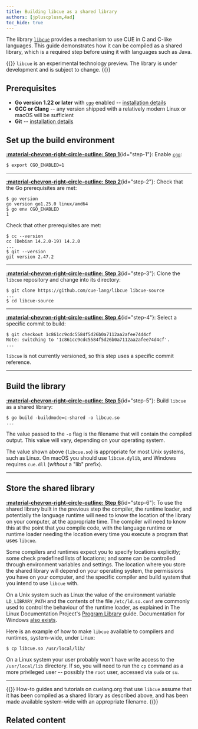 ```yaml
---
title: Building libcue as a shared library
authors: [jpluscplusm,4ad]
toc_hide: true
---
```


The library [`libcue`](https://github.com/cue-lang/libcue) provides a mechanism
to use CUE in C and C-like languages. This guide demonstrates how it can be
compiled as a shared library, which is a required step before using it with
languages such as Java.

{{<info>}}
`libcue` is an experimental technology preview.
The library is under development and is subject to change.
{{</info>}}

<!--more-->

## Prerequisites

- **Go version 1.22 or later** with [`cgo`](https://pkg.go.dev/cmd/cgo) enabled
  -- [installation details](https://go.dev/doc/install)
- **GCC or Clang** -- any version shipped with a relatively modern Linux or macOS will be sufficient
- **Git** -- [installation details](https://git-scm.com/downloads)

## Set up the build environment

[**:material-chevron-right-circle-outline: Step 1**](#step-1){id="step-1"}: Enable [`cgo`](https://pkg.go.dev/cmd/cgo):

```` { .text title="TERMINAL" data-copy="export CGO_ENABLED=1" }
$ export CGO_ENABLED=1
````

---


[**:material-chevron-right-circle-outline: Step 2**](#step-2){id="step-2"}: Check that the Go prerequisites are met:

```` { .text title="TERMINAL" data-copy="go version&#10;go env CGO_ENABLED" }
$ go version
go version go1.25.0 linux/amd64
$ go env CGO_ENABLED
1
````

Check that other prerequisites are met:

```` { .text title="TERMINAL" data-copy="cc --version&#10;git --version" }
$ cc --version
cc (Debian 14.2.0-19) 14.2.0
...
$ git --version
git version 2.47.2
````

---


[**:material-chevron-right-circle-outline: Step 3**](#step-3){id="step-3"}: Clone the `libcue` repository and change into its directory:

<!-- TODO(jcm): is the canonical upstream github or gerrithub? -->
```` { .text title="TERMINAL" data-copy="git clone https://github.com/cue-lang/libcue libcue-source&#10;cd libcue-source" }
$ git clone https://github.com/cue-lang/libcue libcue-source
...
$ cd libcue-source
````

---


[**:material-chevron-right-circle-outline: Step 4**](#step-4){id="step-4"}: Select a specific commit to build:

```` { .text title="TERMINAL" data-copy="git checkout 1c861cc9cdc5584f5d26b0a7112aa2afee74d4cf" }
$ git checkout 1c861cc9cdc5584f5d26b0a7112aa2afee74d4cf
Note: switching to '1c861cc9cdc5584f5d26b0a7112aa2afee74d4cf'.
...
````
<!-- TODO(jcm): derive this commit id from the id stored in site.cue -->

`libcue` is not currently versioned, so this step uses a specific commit reference.

---


## Build the library

[**:material-chevron-right-circle-outline: Step 5**](#step-5){id="step-5"}: Build `libcue` as a shared library:

```` { .text title="TERMINAL" data-copy="go build -buildmode=c-shared -o libcue.so" }
$ go build -buildmode=c-shared -o libcue.so
...
````

The value passed to the `-o` flag is the filename that will contain the compiled output.
This value will vary, depending on your operating system.

The value shown above (`libcue.so`) is appropriate for most Unix systems, such as Linux.
On macOS you should use `libcue.dylib`,
and Windows requires `cue.dll` (*without* a "lib" prefix).

---


## Store the shared library

[**:material-chevron-right-circle-outline: Step 6**](#step-6){id="step-6"}: To use the shared library built in the previous step the compiler, the runtime
loader, and potentially the language runtime will need to know the location of
the library on your computer, at the appropriate time. The compiler will need
to know this at the point that you compile code, with the language runtime or
runtime loader needing the location every time you execute a program that uses
`libcue`.

Some compilers and runtimes expect you to specify locations explicitly; some
check predefined lists of locations; and some can be controlled through
environment variables and settings. The location where you store the shared
library will depend on your operating system, the permissions you have on your
computer, and the specific compiler and build system that you intend to use
`libcue` with.

On a Unix system such as Linux
the value of the environment variable `LD_LIBRARY_PATH`
and the contents of the file `/etc/ld.so.conf`
are commonly used to control the behaviour of the runtime loader,
as explained in The Linux Documentation Project's
[Program Library](https://tldp.org/HOWTO/Program-Library-HOWTO/shared-libraries.html)
guide. Documentation for Windows
[also exists](https://learn.microsoft.com/en-us/windows/win32/dlls/dynamic-link-library-search-order?redirectedfrom=MSDN#search_order_for_desktop_applications).

Here is an example of how to make `libcue` available to compilers and runtimes,
system-wide, under Linux:

```` { .text title="TERMINAL" data-copy="cp libcue.so /usr/local/lib/" }
$ cp libcue.so /usr/local/lib/
````

On a Linux system your user probably won't have write access to the
`/usr/local/lib` directory. If so, you will need to run the `cp` command as a
more privileged user -- possibly the `root` user, accessed via `sudo` or `su`.

---


{{<info>}}
How-to guides and tutorials on cuelang.org that use `libcue` assume that it has
been compiled as a shared library as described above, and has been made
available system-wide with an appropriate filename.
{{</info>}}

<!-- TODO(jcm): add a test use of the lib. Something utterly trivial and C-based? -->

## Related content
